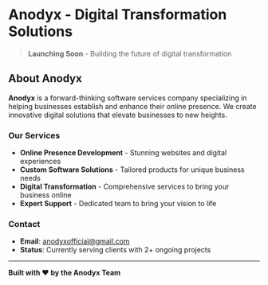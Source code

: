 # Anodyx - Digital Transformation Solutions

> **Launching Soon** - Building the future of digital transformation

## About Anodyx

**Anodyx** is a forward-thinking software services company specializing in helping businesses establish and enhance their online presence. We create innovative digital solutions that elevate businesses to new heights.

### Our Services
- **Online Presence Development** - Stunning websites and digital experiences
- **Custom Software Solutions** - Tailored products for unique business needs  
- **Digital Transformation** - Comprehensive services to bring your business online
- **Expert Support** - Dedicated team to bring your vision to life

### Contact
- **Email**: anodyxofficial@gmail.com
- **Status**: Currently serving clients with 2+ ongoing projects

---

**Built with ❤️ by the Anodyx Team**
